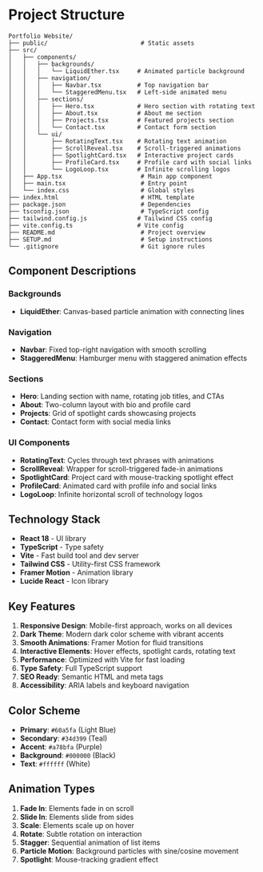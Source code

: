 # Project Structure

```
Portfolio Website/
├── public/                          # Static assets
├── src/
│   ├── components/
│   │   ├── backgrounds/
│   │   │   └── LiquidEther.tsx     # Animated particle background
│   │   ├── navigation/
│   │   │   ├── Navbar.tsx          # Top navigation bar
│   │   │   └── StaggeredMenu.tsx   # Left-side animated menu
│   │   ├── sections/
│   │   │   ├── Hero.tsx            # Hero section with rotating text
│   │   │   ├── About.tsx           # About me section
│   │   │   ├── Projects.tsx        # Featured projects section
│   │   │   └── Contact.tsx         # Contact form section
│   │   └── ui/
│   │       ├── RotatingText.tsx    # Rotating text animation
│   │       ├── ScrollReveal.tsx    # Scroll-triggered animations
│   │       ├── SpotlightCard.tsx   # Interactive project cards
│   │       ├── ProfileCard.tsx     # Profile card with social links
│   │       └── LogoLoop.tsx        # Infinite scrolling logos
│   ├── App.tsx                      # Main app component
│   ├── main.tsx                     # Entry point
│   └── index.css                    # Global styles
├── index.html                       # HTML template
├── package.json                     # Dependencies
├── tsconfig.json                    # TypeScript config
├── tailwind.config.js              # Tailwind CSS config
├── vite.config.ts                  # Vite config
├── README.md                        # Project overview
├── SETUP.md                         # Setup instructions
└── .gitignore                       # Git ignore rules
```

## Component Descriptions

### Backgrounds
- **LiquidEther**: Canvas-based particle animation with connecting lines

### Navigation
- **Navbar**: Fixed top-right navigation with smooth scrolling
- **StaggeredMenu**: Hamburger menu with staggered animation effects

### Sections
- **Hero**: Landing section with name, rotating job titles, and CTAs
- **About**: Two-column layout with bio and profile card
- **Projects**: Grid of spotlight cards showcasing projects
- **Contact**: Contact form with social media links

### UI Components
- **RotatingText**: Cycles through text phrases with animations
- **ScrollReveal**: Wrapper for scroll-triggered fade-in animations
- **SpotlightCard**: Project card with mouse-tracking spotlight effect
- **ProfileCard**: Animated card with profile info and social links
- **LogoLoop**: Infinite horizontal scroll of technology logos

## Technology Stack

- **React 18** - UI library
- **TypeScript** - Type safety
- **Vite** - Fast build tool and dev server
- **Tailwind CSS** - Utility-first CSS framework
- **Framer Motion** - Animation library
- **Lucide React** - Icon library

## Key Features

1. **Responsive Design**: Mobile-first approach, works on all devices
2. **Dark Theme**: Modern dark color scheme with vibrant accents
3. **Smooth Animations**: Framer Motion for fluid transitions
4. **Interactive Elements**: Hover effects, spotlight cards, rotating text
5. **Performance**: Optimized with Vite for fast loading
6. **Type Safety**: Full TypeScript support
7. **SEO Ready**: Semantic HTML and meta tags
8. **Accessibility**: ARIA labels and keyboard navigation

## Color Scheme

- **Primary**: `#60a5fa` (Light Blue)
- **Secondary**: `#34d399` (Teal)
- **Accent**: `#a78bfa` (Purple)
- **Background**: `#000000` (Black)
- **Text**: `#ffffff` (White)

## Animation Types

1. **Fade In**: Elements fade in on scroll
2. **Slide In**: Elements slide from sides
3. **Scale**: Elements scale up on hover
4. **Rotate**: Subtle rotation on interaction
5. **Stagger**: Sequential animation of list items
6. **Particle Motion**: Background particles with sine/cosine movement
7. **Spotlight**: Mouse-tracking gradient effect
